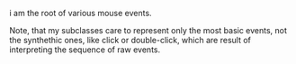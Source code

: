 i am the root of various mouse events.

Note, that my subclasses care to represent only the most basic events, not the synthethic ones, like click or double-click, which are result of interpreting the sequence of raw events.